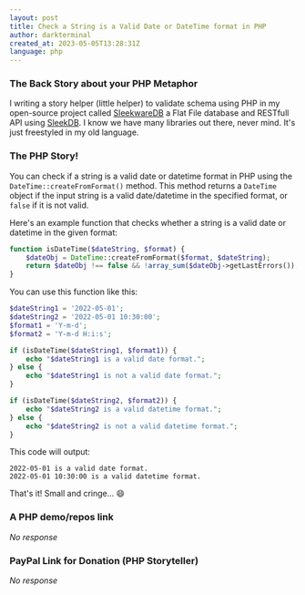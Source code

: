 ```yaml
---
layout: post
title: Check a String is a Valid Date or DateTime format in PHP
author: darkterminal
created_at: 2023-05-05T13:28:31Z
language: php
---
```


### The Back Story about your PHP Metaphor

I writing a story helper (little helper) to validate schema using PHP in my open-source project called [SleekwareDB](https://github.com/sleekwaredb/sleekwaredb) a Flat File database and RESTfull API using [SleekDB](https://sleekdb.github.io/). I know we have many libraries out there, never mind. It's just freestyled in my old language.

### The PHP Story!

You can check if a string is a valid date or datetime format in PHP using the `DateTime::createFromFormat()` method. This method returns a `DateTime` object if the input string is a valid date/datetime in the specified format, or `false` if it is not valid.

Here's an example function that checks whether a string is a valid date or datetime in the given format:

```php
function isDateTime($dateString, $format) {
    $dateObj = DateTime::createFromFormat($format, $dateString);
    return $dateObj !== false && !array_sum($dateObj->getLastErrors());
}
```

You can use this function like this:

```php
$dateString1 = '2022-05-01';
$dateString2 = '2022-05-01 10:30:00';
$format1 = 'Y-m-d';
$format2 = 'Y-m-d H:i:s';

if (isDateTime($dateString1, $format1)) {
    echo "$dateString1 is a valid date format.";
} else {
    echo "$dateString1 is not a valid date format.";
}

if (isDateTime($dateString2, $format2)) {
    echo "$dateString2 is a valid datetime format.";
} else {
    echo "$dateString2 is not a valid datetime format.";
}
```

This code will output:

```
2022-05-01 is a valid date format.
2022-05-01 10:30:00 is a valid datetime format.
```

That's it! Small and cringe... :smile: 

### A PHP demo/repos link

_No response_

### PayPal Link for Donation (PHP Storyteller)

_No response_